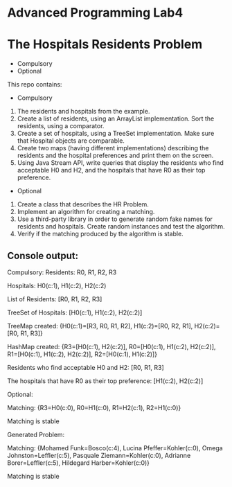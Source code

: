 # Advanced Programming Lab4 
# The Hospitals Residents Problem

- Compulsory
- Optional

This repo contains:
- Compulsory
1. The residents and hospitals from the example.
2. Create a list of residents, using an ArrayList implementation. Sort the residents, using a comparator.
3. Create a set of hospitals, using a TreeSet implementation. Make sure that Hospital objects are comparable.
4. Create two maps (having different implementations) describing the residents and the hospital preferences and print them on the screen.
5. Using Java Stream API, write queries that display the residents who find acceptable H0 and H2, and the hospitals that have R0 as their top preference.

- Optional
1. Create a class that describes the HR Problem.
2. Implement an algorithm for creating a matching.
3. Use a third-party library in order to generate random fake names for residents and hospitals. Create random instances and test the algorithm.
4. Verify if the matching produced by the algorithm is stable.


## Console output:

  Compulsory:
  Residents: R0, R1, R2, R3
  
  Hospitals: H0(c:1), H1(c:2), H2(c:2)

  List of Residents: [R0, R1, R2, R3]
  
  TreeSet of Hospitals: [H0(c:1), H1(c:2), H2(c:2)]

  TreeMap created: {H0(c:1)=[R3, R0, R1, R2], H1(c:2)=[R0, R2, R1], H2(c:2)=[R0, R1, R3]}
  
  HashMap created: {R3=[H0(c:1), H2(c:2)], R0=[H0(c:1), H1(c:2), H2(c:2)], R1=[H0(c:1), H1(c:2), H2(c:2)], R2=[H0(c:1), H1(c:2)]}

  Residents who find acceptable H0 and H2: [R0, R1, R3]
  
  The hospitals that have R0 as their top preference: [H1(c:2), H2(c:2)]

  Optional:

  Matching: {R3=H0(c:0), R0=H1(c:0), R1=H2(c:1), R2=H1(c:0)}
  
  Matching is stable

  Generated Problem:
  
  Matching: {Mohamed Funk=Bosco(c:4), Lucina Pfeffer=Kohler(c:0), Omega Johnston=Leffler(c:5), Pasquale Ziemann=Kohler(c:0), Adrianne Borer=Leffler(c:5), Hildegard Harber=Kohler(c:0)}
  
  Matching is stable
